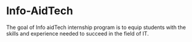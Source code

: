 # Info-AidTech
The goal of Info aidTech internship program is to equip students with the skills and experience needed to succeed in the field of IT.
